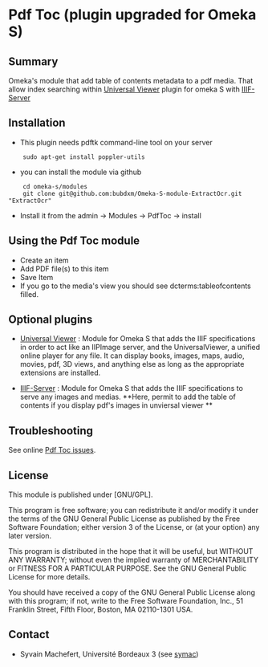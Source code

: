 Pdf Toc (plugin upgraded for Omeka S)
=============================


Summary
-----------

Omeka's module that add table of contents metadata to a pdf media.
That allow index searching within [Universal Viewer](https://github.com/Daniel-KM/Omeka-S-module-UniversalViewer) plugin for omeka S with [IIIF-Server](https://github.com/bubdxm/Omeka-S-module-IiifServer)

Installation
------------
- This plugin needs pdftk command-line tool on your server

```
    sudo apt-get install poppler-utils
```

- you can install the module via github

```
    cd omeka-s/modules  
    git clone git@github.com:bubdxm/Omeka-S-module-ExtractOcr.git "ExtractOcr"
```

- Install it from the admin → Modules → PdfToc -> install

Using the Pdf Toc module
---------------------------

- Create an item
- Add PDF file(s) to this item
- Save Item
- If you go to the media's view you should see dcterms:tableofcontents filled. 


Optional plugins
----------------

- [Universal Viewer](https://github.com/Daniel-KM/Omeka-S-module-UniversalViewer) : Module for Omeka S that adds the IIIF specifications in order to act like an IIPImage server, and the UniversalViewer, a unified online player for any file. It can display books, images, maps, audio, movies, pdf, 3D views, and anything else as long as the appropriate extensions are installed.

- [IIIF-Server](https://github.com/bubdxm/Omeka-S-module-IiifServer) : Module for Omeka S that adds the IIIF specifications to serve any images and medias. 
**Here, permit to add the table of contents if you display pdf's images in unviersal viewer  **

Troubleshooting
---------------

See online [Pdf Toc issues](https://github.com/bubdxm/Omeka-S-module-PdfToc/issues).


License
-------

This module is published under [GNU/GPL].

This program is free software; you can redistribute it and/or modify it under
the terms of the GNU General Public License as published by the Free Software
Foundation; either version 3 of the License, or (at your option) any later
version.

This program is distributed in the hope that it will be useful, but WITHOUT
ANY WARRANTY; without even the implied warranty of MERCHANTABILITY or FITNESS
FOR A PARTICULAR PURPOSE. See the GNU General Public License for more
details.

You should have received a copy of the GNU General Public License along with
this program; if not, write to the Free Software Foundation, Inc.,
51 Franklin Street, Fifth Floor, Boston, MA 02110-1301 USA.


Contact
-------

* Syvain Machefert, Université Bordeaux 3 (see [symac](https://github.com/symac))




